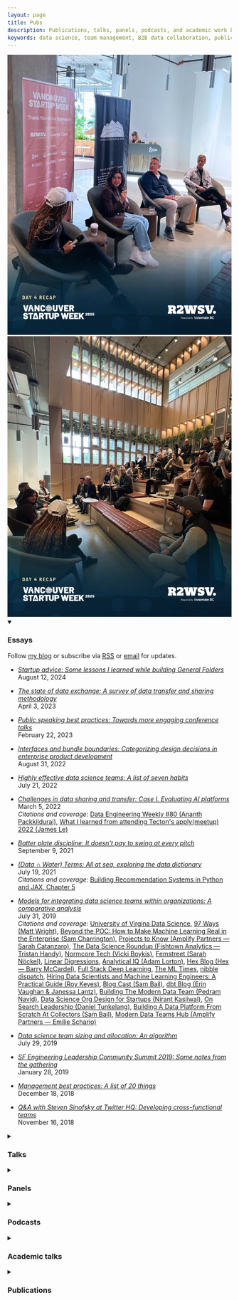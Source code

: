 ```yaml
---
layout: page
title: Pubs
description: Publications, talks, panels, podcasts, and academic work by Pardis Noorzad on data science, team management, and B2B data collaboration.
keywords: data science, team management, B2B data collaboration, publications, talks, academic papers
---
```


<div class="image-row">
    <img src="/files/pics/vsw2025_panel.jpg" alt="Panel discussion at Vancouver Startup Week 2025" title="Panel discussion at Vancouver Startup Week 2025">
    <img src="/files/pics/vsw2025_audience.jpg" alt="Audience at Vancouver Startup Week 2025" title="Audience at Vancouver Startup Week 2025">
</div>

<details class="collapsible-section" markdown="1" open>
<summary><h3>Essays</h3></summary>

<p><span class="highlight-text">Follow <a href="https://medium.com/@djpardis/">my blog</a> or subscribe via <a href="https://medium.com/@djpardis/feed">RSS</a> or <a href="https://djpardis.medium.com/subscribe">email</a> for updates.</span></p>

- *[Startup advice: Some lessons I learned while building General Folders](https://djpardis.medium.com/startup-advice-e9459d6c1ebb)*  
  August 12, 2024

- *[The state of data exchange: A survey of data transfer and sharing methodology](https://medium.com/@djpardis/the-state-of-data-exchange-31049fa229f0)*  
  April 3, 2023

- *[Public speaking best practices: Towards more engaging conference talks](https://medium.com/@djpardis/public-speaking-best-practices-da82d4a851d1)*  
  February 22, 2023

- *[Interfaces and bundle boundaries: Categorizing design decisions in enterprise product development](https://djpardis.medium.com/interfaces-and-bundle-boundaries-8e0bde2b19da)*  
  August 31, 2022

- *[Highly effective data science teams: A list of seven habits](https://djpardis.medium.com/highly-effective-data-science-teams-9006711d2a68)*  
  July 21, 2022

- *[Challenges in data sharing and transfer: Case I. Evaluating AI platforms](https://djpardis.medium.com/data-sharing-and-transfer-challenges-2e87e18a1167)*  
  March 5, 2022  
  *Citations and coverage:* [Data Engineering Weekly #80 (Ananth Packkildurai)](https://www.dataengineeringweekly.com/p/data-engineering-weekly-80), [What I learned from attending Tecton's apply(meetup) 2022 (James Le)](https://jameskle.com/writes/tecton-apply-meetup2022)

- *[Batter plate discipline: It doesn't pay to swing at every pitch](https://djpardis.medium.com/batter-plate-discipline-7d7d5e92a814)*  
  September 9, 2021

- *[(Data ∩ Water) Terms: All at sea, exploring the data dictionary](https://djpardis.medium.com/data-water-terms-6bf9e9c7aad6)*  
  July 19, 2021  
  *Citations and coverage:* [Building Recommendation Systems in Python and JAX, Chapter 5](https://www.oreilly.com/library/view/building-recommendation-systems/9781492097983/ch05.html)

- *[Models for integrating data science teams within organizations: A comparative analysis](https://medium.com/@djpardis/models-for-integrating-data-science-teams-within-organizations-7c5afa032ebd)*  
  July 31, 2019  
  *Citations and coverage:* [University of Virgina Data Science](https://onlinedatasciencemasters.virginia.edu/blog/need-for-interdisciplinary-data-science/), [97 Ways (Matt Wright)](https://www.97ways.com/thelist/8-sit-with-your-stakeholders), [Beyond the POC: How to Make Machine Learning Real in the Enterprise (Sam Charrington)](https://www.linkedin.com/pulse/beyond-poc-how-make-machine-learning-real-enterprise-sam-charrington/), [Projects to Know (Amplify Partners — Sarah Catanzaro)](https://us20.campaign-archive.com/?e=&u=8974b971ec317d8a98dbbf292&id=05f0f9e91a), [The Data Science Roundup (Fishtown Analytics — Tristan Handy)](http://roundup.fishtownanalytics.com/issues/survival-analysis-better-presto-pinterest-dagster-data-science-in-organizations-a-two-fer-dsr-194-193857), [Normcore Tech (Vicki Boykis)](https://vicki.substack.com/p/selling-data-science), [Femstreet (Sarah Nöckel)](https://femstreet.substack.com/p/-parenthood-and-entrepreneurship-19-08-04), [Linear Digressions](http://lineardigressions.com/episodes/2019/8/25/organizational-models-for-data-scientists), [Analytical IQ (Adam Lorton)](https://analyticaliq.com/data-science-staffing/), [Hex Blog (Hex — Barry McCardel)](https://hex.tech/blog/data-team-roi), [Full Stack Deep Learning](https://fall2019.fullstackdeeplearning.com/course-content/where-to-go-next), [The ML Times](https://www.getrevue.co/profile/shashank/issues/the-ml-times-issue-14-192472), [nibble dispatch](https://dispatch.nibble.ai/issues/nibble-ai-weekly-issue-23-making-data-science-more-useful-deploying-ai-without-technical-debt-191252), [Hiring Data Scientists and Machine Learning Engineers: A Practical Guide (Roy Keyes)](https://leanpub.com/dshiring), [Blog Cast (Sam Bail)](https://anchor.fm/blog-cast/episodes/Ep-9-Pardis-Noorzad-Models-for-integrating-data-science-teams-within-companies-e1529qu), [dbt Blog (Erin Vaughan & Janessa Lantz)](https://www.getdbt.com/data-teams/centralized-vs-decentralized/), [Building The Modern Data Team (Pedram Navid)](https://pedram.substack.com/p/modern-data-team), [Data Science Org Design for Startups (Nirant Kasliwal)](https://nirantk.com/writing/data-science-org-design.html), [On Search Leadership (Daniel Tunkelang)](https://www.linkedin.com/pulse/search-leadership-daniel-tunkelang), [Building A Data Platform From Scratch At Collectors (Sam Bail)](https://blog.collectors.com/building-a-data-platform-from-scratch-at-collectors-part-3-of-3/), [Modern Data Teams Hub (Amplify Partners — Emilie Schario)](https://amplifypartners.com/moderndatateamshub/)

- *[Data science team sizing and allocation: An algorithm](https://medium.com/@djpardis/recommendations-for-data-science-team-sizing-and-allocation-strategy-a38f943638e5)*  
  July 29, 2019

- *[SF Engineering Leadership Community Summit 2019: Some notes from the gathering](https://djpardis.medium.com/sfelc-summit-2019-5a5b2ce91346)*  
  January 28, 2019

- *[Management best practices: A list of 20 things](https://medium.com/@djpardis/management-and-coaching-best-practices-as-a-list-of-n-things-7a6d9c7f0fa5)*  
  December 18, 2018

- *[Q&A with Steven Sinofsky at Twitter HQ: Developing cross-functional teams](https://medium.com/@djpardis/q-a-with-steven-sinofsky-at-twitter-hq-a658ca5db953)*  
  November 16, 2018
</details>

<details class="collapsible-section" markdown="1">
<summary><h3>Talks</h3></summary>

- *The role of B2B data collaboration in marketing*  
  [Marketing Analytics & Data Science (MADS)](https://schedule.madsconference.com/session/the-role-of-data-exchange-in-privacy-centric-marketing/906772), October 22, 2024  
  🎞️ [slides](https://docs.google.com/presentation/d/1-L0A9uRdJyWI_jJIuQyNO2Cqj5rzxmkHdcU26s6hn1I/edit?usp=sharing)

  *Abstract.* This presentation explores the concept of data collaboration and its use cases in marketing. We'll review how marketers leverage data collaboration to drive decision-making, enhance customer experiences, and achieve business outcomes. We'll also discuss current practices, challenges, and potential solutions for streamlining data sharing and enabling seamless collaboration across organizations.

- *A new era in B2B data collaboration*  
  [MDS Fest 2.0](https://www.scale.bythebay.io/post/pardis-noorzad-cross-company-data-exchange-for-the-cloud), April 10, 2024  
  🎥 [video](https://www.youtube.com/watch?v=JTUFUPzDM1c)

  *Abstract.* Businesses collaborate through data — every contract includes a data sharing or transfer clause. However, data collaboration tools have a long way to go to serve modern enterprise needs. In this talk, we will discuss some of the macro trends and practices impacting products in the data collaboration space. Some of these topics remain open and evolving debates.

- *General Folders: The first AI-powered data logistics company*  
  [Demo Day: Techstars San Diego Powered by SDSU](https://www.eventbrite.com/e/demo-day-techstars-san-diego-powered-by-sdsu-tickets-721547095787), December 7, 2023  
  📰 [coverage 1](https://www.techstars.com/newsroom/new-class-san-diego-sdsu), [2](https://www.linkedin.com/feed/update/urn:li:activity:7128131114807787520/)

  *Abstract.* Join us at Snapdragon Stadium for the first ever Techstars San Diego powered by San Diego State University Demo Day. Meet the incredible cohort of companies as they showcase their progress.

- *Cross-company data exchange for the cloud*  
  [Scale By the Bay: Code and Data in the Age of AI](https://www.scale.bythebay.io/post/pardis-noorzad-cross-company-data-exchange-for-the-cloud), November 15, 2023  
  🎥 [video](https://www.youtube.com/watch?v=WqNCBJeM3PA&list=PLNESult6cnOlHK5bRvdT8f2UnoyZ9TfKW&index=40), 📰 [coverage 1](https://twitter.com/ScaleByTheBay/status/1722755722901934481?s=20), [2](https://twitter.com/ScaleByTheBay/status/1723398456574644417?s=20)

  *Abstract.* Data exchange is integral to business collaboration. However, data exchange pipelines are time consuming to build, prone to leaks, difficult to monitor, and costly to audit. In this talk, we present an overview of the methods companies use to exchange data. We then discuss solutions that better match the efficiency and security standards of today.

- *Rethinking B2B data exchange and collaboration*  
  [Crunch Conference Budapest](https://crunchconf.com/2023/talk/pardis-talk), October 6, 2023  
  🎥 [video](https://www.youtube.com/watch?v=RnQb7zWRL6w&list=PLcTa2e7_ENN-jaHtBTEXRPKNuBjMXm_xb&index=36), 📰 [coverage](https://crafthub.events/crunch-data-conference-budapest/)

  *Abstract.* Data exchange is integral to business collaboration. However, data exchange pipelines are time consuming to build, prone to leaks, difficult to monitor, and costly to audit. In this talk, we present an overview of the methods companies use to exchange data. We then discuss solutions that better match the efficiency and security standards of today.

- *The state of cross-company data exchange*  
  [Data Council Austin](https://www.datacouncil.ai/talks/the-state-of-cross-company-data-exchange), March 30, 2023  
  🎥 [video](https://youtu.be/Np0kTZlbRO4), 🎞️ [slides](https://docs.google.com/presentation/d/1g8X0OpOQtPgGZqVzRNU-wGHbQD9sVw1LmEwRz7DAjSA/edit?usp=sharing), 📃 [blog post](https://medium.com/@djpardis/the-state-of-data-exchange-31049fa229f0)

  *Abstract.* Data exchange is integral to every business relationship. Yet data exchange practices are highly manual, prone to leaks, difficult to validate, impossible to monitor, and costly to audit. In this talk, we present an overview of the methods enterprises use to exchange data and the outstanding challenges. We conclude by enumerating the properties of a good solution.

- *Making an impact with data*  
  with [Gorkem Yurtseven](https://www.linkedin.com/in/gorkemy/), [Britt Allen](https://britt-allen.github.io/), moderated by [Elizabeth Dlha](https://twitter.com/elizabeth_dlha)  
  [Data Mash #2](https://www.meetup.com/data-mash/events/285750133/), June 2, 2022  
  🎞️ [slides](https://docs.google.com/presentation/d/1-KvM-bgTd4H5raI3BQhVcbAjI0kHKwkn3biQPThyuyE/edit?usp=sharing)

  *Abstract.* After introducing [General Folders](https://generalfolders.com), we'll review three impactful data projects. First, the design of OKRs to encourage collaboration among product teams at Twitter; second, the feature creation pipeline for fraud detection at Paytm; and finally, sales enablement at Carbon Health via risk quantification.

- *Data transfer challenges in evaluating AI platforms*  
  [apply(meetup)](https://www.applyconf.com/apply-meetup-february-2022/), February 10, 2022  
  🎥 [video](https://www.applyconf.com/agenda/data-transfer-challenges-in-evaluating-mlops-platforms/), 📃 [blog post](https://djpardis.medium.com/data-sharing-and-transfer-challenges-2e87e18a1167)

  *Abstract.* Not so long ago, I met with over 30 AI companies to learn of their workflows at the very first step in the evaluation process — that of data collection and transfer. I had a hunch this part of the pipeline posed challenges. In this talk, I review the myriad roadblocks faced by companies in providing access to their data. Then I discuss potential solutions.

- *Data Science for tech-enabled healthcare*  
  with [Rebekkah Ismakov](https://www.linkedin.com/in/rismakov/)  
  [The AI Summit](https://tmt.knect365.com/ai-summit-san-francisco/speakers/pardis-noorzad/), October 1, 2020  
  🎥 [video](https://www.youtube.com/watch?v=CQHwLWMQFDk), 📃 [blog post](https://medium.com/carbon-blog/covid-19-risk-assessment-simulation-model-684fc27d5019), 📊 [data](https://covidclinicaldata.org/), 🎙️ [discussion](https://www.pscp.tv/w/1mnxeQdvAZqxX)

  *Abstract.* The first part of the talk is an overview of the Data Science team roadmap and infrastructure decisions, with a tour of the clinical decision support system and [covidclinicaldata.org](http://covidclinicaldata.org/). The second part is a review of our efforts for the [COVID-Ready](https://carbonhealth.com/covid-ready) program. We report on recommendations that can be made to employers, based on simulations surfacing how testing cadence and other policies affect outbreaks in the workplace.

- *DJing and the art of audio signal processing*  
  [Twitter HQ](https://twitterwomen-tech-hh.splashthat.com/), September 6, 2017

  *Abstract.* In this talk, we review concepts from the audio signal processing field. We then show how familiarity with these concepts allows for a better understanding of DJing tools and techniques, and vice versa.
</details>

<details class="collapsible-section" markdown="1">
<summary><h3>Panels</h3></summary>

- *Building a Data Logistics Company*  
  Vancouver Startup Week, May 29, 2025  

- *Techstars San Diego powered by SDSU Founder Panel: What it Takes to Get Into and Through a Top Accelerator*  
  with [Jared Goodner](https://www.linkedin.com/in/jaredgoodner/), [Nic Halverson](https://www.linkedin.com/in/nichalverson/), moderated by [Silvia Mah](https://www.linkedin.com/in/silviamah/)  
  [Techstars](https://www.techstars.com/), September 28, 2023  
  📷 [photos](https://www.instagram.com/p/DKBrPHOxnHt/)

- *Building teams and culture that support ML innovation*  
  with [Ziad Asghar](https://www.linkedin.com/in/ziad-asghar-794404/), [Ameen Kazerouni](https://www.linkedin.com/in/ameenkazerouni/), moderated by [Sam Charrington](https://www.linkedin.com/in/samcharrington/)  
  [TWIMLcon](https://twimlcon.com/sessions/building-teams-and-culture-that-support-ml-innovation/), January 22, 2021  
  🎥 [video](https://youtu.be/YJVNVo378Jw)

  *Abstract.* Traditional approaches to managing technical projects can be at odds with achieving success with machine learning. In this session, we discuss how ML and AI executives can build effective teams, support them with the right processes and tools, and shift the broader organizational culture in ways that reinforce innovation in machine learning.

- *Making an impact in data science: when traditional methods fail*  
  with [Eric Glover](https://www.linkedin.com/in/erglover/), [Halim Abbas](https://www.linkedin.com/in/halimabbas/), [Kevin Stumpf](https://www.linkedin.com/in/kevinstumpf/), and [Sean McPherson](https://www.linkedin.com/in/sean-mcpherson-8446922/)  
  [Branch HQ](https://www.eventbrite.com/e/branch-data-science-meetup-tickets-93123429685#), February 27, 2020  
  🎥 [video](https://youtu.be/rQAL02Hdkws)

  *Abstract.* In this meetup, we hear about data science projects that succeeded in spite of the limitations of existing methodology.

- *Culture & organization for effective ML at scale*  
  with [Eric Colson](https://www.linkedin.com/in/ecolson/) and [Jennifer Prendki](https://www.linkedin.com/in/jennifer-prendki/), moderated by [Maribel Lopez](https://www.linkedin.com/in/maribellopez/)  
  [TWIMLcon](https://tmt.knect365.com/ai-summit-san-francisco/speakers/pardis-noorzad/), September 27, 2019

  *Abstract.* Hear from people that have experienced startups and large corporations in a range of industries reveal tips to work faster, more efficiently, and create an org-wide culture that supports effective ML.

- *Women in Data Science meetup: Growing a career in data science*  
  with [Laura Pruitt](https://www.linkedin.com/in/lpruitt/), [Alexandra Johnson](https://www.linkedin.com/in/alexandraj777/), and [Kasia Rachuta](https://www.linkedin.com/in/kasiarachuta/), moderated by [Chloe Tseng](https://www.tableau.com/about/blog/contributors/chloe-tseng)  
  [Airbnb HQ](https://www.eventbrite.com/e/wids-san-francisco-airbnb-tickets-43037683871), March 8, 2018

  *Abstract.* Meet women in data science from all over the Bay Area at this WiDS post-conference screening. The event will be an opportunity to meet like-minded women as well as listen to the great lineup of panelists.
</details>

<details class="collapsible-section" markdown="1">
<summary><h3>Podcasts</h3></summary>

- *Pardis Noorzad of General Folders: Transforming B2B Data Collaboration*  
  with [Jake Villarreal](https://www.linkedin.com/in/jakevillarreal/)  
  [Born in Silicon Valley by Match Relevant](https://www.youtube.com/playlist?list=PLPgI4Y1DZOyXM1D_Y7UxFjuPd6QLakNz7), September 6, 2023  
  🎙️ [podcast episode](https://youtube.com/watch?v=UEofjLSMKrQ)

  *Abstract.* Join us for an engaging conversation with Pardis Noorzad, Founder and CEO of General Folders. Learn how she is revolutionizing B2B data collaboration and transforming the way businesses handle data logistics.

- *Making Cross-Company Data Exchange Easy*  
  with [Kostas Pardalis](https://www.linkedin.com/in/kostaspardalis/) and [Eric Dodds](https://www.linkedin.com/in/ericdodds/)  
  [The Data Stack Show](https://datastackshow.com/), September 6, 2023  
  🎙️ [podcast episode](https://datastackshow.com/podcast/making-cross-company-data-exchange-easy-with-pardis-noorzad-of-general-folders/)

  *Abstract.* The conversation includes the importance of data collaboration and sharing, the challenges and complexities of data sharing in various industries, the need for efficient and secure solutions, and the underlying definitions and dimensions of the data exchange problem—including infrastructure, security, economics, user needs, and more!

- *Head of Data Science at Healthcare Tech #93*  
  with [Grant Ingersoll](https://www.linkedin.com/in/grantingersoll/)  
  [Develomentor](https://develomentor.com/), June 29, 2020  
  🎙️ [podcast episode](https://www.listennotes.com/podcasts/develomentor/pardis-noorzad-head-of-data-YCLkfnTI5ZX/)

  *Abstract.* Thanks to Grant, the episode has turned into a good review of my work history.
</details>

<details class="collapsible-section" markdown="1">
<summary><h3>Academic talks</h3></summary>

- *Modeling the Facebook social network: The memoryless GEO-P graph model*  
  [SOGMSC](https://mathstat.uoguelph.ca/graduate/sogmsc), May 21, 2014  
  🎞️ [slides](/files/slides/modeling_the_facebook_social_network.pdf)

  *Abstract.* Online social networks are ubiquitous graphs. To test algorithms that scale with the size and order of these networks, we require synthetic samples. In this talk, we go over several methods for generating random graphs representative of online social networks. We are especially interested in the M-GEOP model ([Bonato et al., 2014](https://journals.plos.org/plosone/article?id=10.1371/journal.pone.0106052)), and in assessing the fit of these models to the Facebook dataset.

- *Efficient classification based on sparse regression*  
  [AUT](http://aut.ac.ir/aut/), July 17, 2012  
  🎞️ [slides](/files/slides/defense_slides.pdf)

  *Abstract.* Master's thesis defense slides.

- *SPARROW: SPARse appROximation Weighted regression*  
  [UdeM](http://www.iro.umontreal.ca/?lang=en), March 12, 2012 and [SUT](http://www.en.sharif.edu/), February 22, 2012  
  🎞️ [slides](/files/slides/sparse_approximation_weighted_regression.pdf), 📰 [UdeM-McGill-mPrime ML seminar ad](https://mailman.iro.umontreal.ca/mailman3/hyperkitty/list/lisa_seminaires@iro.umontreal.ca/message/M4TWNW2L6G4Y5WD42RNPMDPOYWLU2KHN/)

  *Abstract.* We propose sparse approximation weighted regression (SPARROW), a nonparametric method of regression that takes advantage of the sparse linear approximation of a query point. SPARROW employs weights based on sparse approximation in the context of locally constant, locally linear, and locally quadratic regression to generate better estimates than for e.g., k-nearest neighbor regression and more generally, kernel-weighted local polynomial regression. Our experimental results show that SPARROW performs competitively.

- *Sparse coding and dictionary learning*  
  [SUT](http://www.sharif.ir/en/), October 5, 2011  
  🎞️ [slides](/files/slides/sparse_coding_and_dictionary_learning.pdf)

  *Abstract.* Sparse coding is achieved by solving an under-determined system of linear equations under sparsity constraints. We briefly look at several algorithms that solve the resulting optimization problem (exactly or approximately). We then see how this optimization principle can be applied in both a supervised and unsupervised context: multiclass classification and feature learning, respectively. Next, we talk about dictionary learning and some of its well-known instances. Applications of dictionary learning include image denoising and inpainting.

- *Feature learning with deep networks for image classification*  
  [SUT](http://www.sharif.ir/en/), May 18, 2011  
  🎞️ [slides](/files/slides/feature_learning_with_deep_networks_for_image_classification.pdf)

  *Abstract.* An image can be represented at different levels, starting from pixels, going on to edges, to parts, to objects, and beyond. Over the years, many attempts have been made at engineering useful descriptors that are able to extract low-to-high level features from images. But what if we could make this process automatic? What if we could "learn" to detect layer after layer of features of increasing abstraction and complexity? After all, it would be impossible for us to foresee and hard-code all the kinds of invariances necessary to build features for our ever more complicated tasks. In this talk, we go over several unsupervised feature learning methods that have been in the making since 2006.

- *Computational learning theory*  
  [AUT](http://aut.ac.ir/), April 26, 2011  
  🎞️ [slides](/files/slides/computational_learning_theory.pdf)

  *Abstract.* A review of computational learning theory fundamentals.

- <em>Parametric density estimation using GMMs</em><br/>
  <a title="Amirkabir University of Technology" href="http://aut.ac.ir/" target="_blank">AUT</a>, April 12, 2011  
  🎞️ [slides](/files/parametric_density_estimation_using_gmms.pdf)

  *Abstract.* A review of Gaussian mixture models and the EM algorithm.

- *High dimensional data and dimensionality reduction*  
  [AUT](http://aut.ac.ir/), February 1, 2011  
  🎞️ [slides](/files/slides/high-dimensional_data_and_dimensionality_reduction.pdf)

  *Abstract.* A review of dimensionality reduction techniques with applications.

- *The split Bregman method for total variation denoising*  
  [AUT](http://aut.ac.ir/), May 30, 2010  
  🎞️ [slides](/files/slides/the_split_bregman_method_for_l1_regularized_problems.pdf)

  *Abstract.* This is an overview of the split Bregman method for solving an $\ell_1$-regularized problem arising from TV denoising.
</details>

<details class="collapsible-section" markdown="1">
<summary><h3>Publications</h3></summary>

- *Efficient classification based on sparse regression*  
  MSc Thesis, Amirkabir University of Technology, July 2012  
  📔 [thesis](/files/papers/Noorzad2012b.pdf), 📕 [translation](/files/papers/thesis_in_persian.pdf), 🎞️ [slides](/files/slides/defense_slides.pdf)

- *Regression with sparse approximations of data*  
  with [Bob L. Sturm](https://www.linkedin.com/in/bosturm/)  
  European Signal Processing Conference (EUSIPCO), 2012  
  📃 [paper](/files/papers/Noorzad2012a.pdf), 📰 [poster](http://vbn.aau.dk/files/71866593/poster.pdf)

- *On automatic music genre recognition by sparse representation classification using auditory temporal modulations*  
  with [Bob L. Sturm](https://www.linkedin.com/in/bosturm/)  
  Computer Music Modeling and Retrieval: Lecture Notes in Computer Sciences (LNCS). Springer, 2012  
  📃 [paper](/files/papers/genreSturmNoorzad20120116.pdf)
